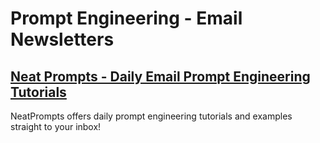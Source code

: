 # Prompt Engineering - Email Newsletters

## [Neat Prompts - Daily Email Prompt Engineering Tutorials](https://www.neatprompts.com/)

NeatPrompts offers daily prompt engineering tutorials and examples straight to your inbox!